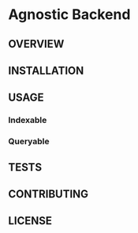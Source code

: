 Agnostic Backend
===

## OVERVIEW

## INSTALLATION

## USAGE

### Indexable

### Queryable

## TESTS

## CONTRIBUTING

## LICENSE
